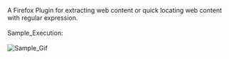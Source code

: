 A Firefox Plugin for extracting web content or quick locating web content with regular expression.
<br><br>
Sample_Execution:
<br><br>
![Sample_Gif]()
